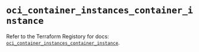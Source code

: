 # `oci_container_instances_container_instance`

Refer to the Terraform Registory for docs: [`oci_container_instances_container_instance`](https://registry.terraform.io/providers/oracle/oci/6.18.0/docs/resources/container_instances_container_instance).
